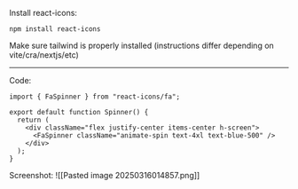 
Install react-icons:
```
npm install react-icons
```

Make sure tailwind is properly installed (instructions differ depending on vite/cra/nextjs/etc)

---

Code:
```
import { FaSpinner } from "react-icons/fa";

export default function Spinner() {
  return (
    <div className="flex justify-center items-center h-screen">
      <FaSpinner className="animate-spin text-4xl text-blue-500" />
    </div>
  );
}
```

Screenshot:
![[Pasted image 20250316014857.png]]